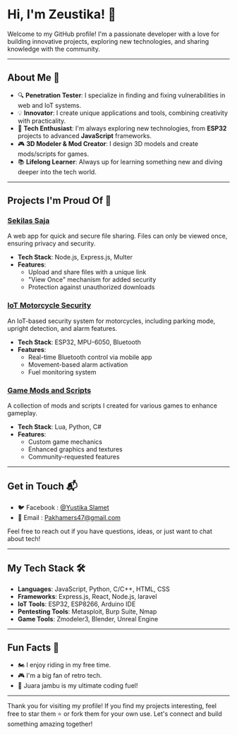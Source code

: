 # Hi, I'm Zeustika! 👋

Welcome to my GitHub profile! I'm a passionate developer with a love for building innovative projects, exploring new technologies, and sharing knowledge with the community.

---

## About Me 🌟

- 🔍 **Penetration Tester**: I specialize in finding and fixing vulnerabilities in web and IoT systems.
- 💡 **Innovator**: I create unique applications and tools, combining creativity with practicality.
- 🔧 **Tech Enthusiast**: I'm always exploring new technologies, from **ESP32** projects to advanced **JavaScript** frameworks.
- 🎮 **3D Modeler & Mod Creator**: I design 3D models and create mods/scripts for games.
- 📚 **Lifelong Learner**: Always up for learning something new and diving deeper into the tech world.

---

## Projects I'm Proud Of 🚀

### [Sekilas Saja](https://github.com/Zeustika/sekilas-saja)
A web app for quick and secure file sharing. Files can only be viewed once, ensuring privacy and security.
- **Tech Stack**: Node.js, Express.js, Multer
- **Features**:
  - Upload and share files with a unique link
  - "View Once" mechanism for added security
  - Protection against unauthorized downloads

### [IoT Motorcycle Security](https://github.com/Zeustika/iot-motorcycle-security)
An IoT-based security system for motorcycles, including parking mode, upright detection, and alarm features.
- **Tech Stack**: ESP32, MPU-6050, Bluetooth
- **Features**:
  - Real-time Bluetooth control via mobile app
  - Movement-based alarm activation
  - Fuel monitoring system

### [Game Mods and Scripts](https://github.com/Zeustika/game-mods)
A collection of mods and scripts I created for various games to enhance gameplay.
- **Tech Stack**: Lua, Python, C#
- **Features**:
  - Custom game mechanics
  - Enhanced graphics and textures
  - Community-requested features

---

## Get in Touch 📬

- 🐦 Facebook : [@Yustika Slamet](https://facebook.com/yustika.slamet)
- 📧 Email    : Pakhamers47@gmail.com

Feel free to reach out if you have questions, ideas, or just want to chat about tech!

---

## My Tech Stack 🛠️

- **Languages**: JavaScript, Python, C/C++, HTML, CSS
- **Frameworks**: Express.js, React, Node.js, laravel
- **IoT Tools**: ESP32, ESP8266, Arduino IDE
- **Pentesting Tools**: Metasploit, Burp Suite, Nmap
- **Game Tools**: Zmodeler3, Blender, Unreal Engine

---

## Fun Facts 🎉

- 🏍  I enjoy riding in my free time.
- 🎮 I'm a big fan of retro tech.
- 🚬 Juara jambu is my ultimate coding fuel!

---

Thank you for visiting my profile! If you find my projects interesting, feel free to star them ⭐ or fork them for your own use. Let's connect and build something amazing together!

